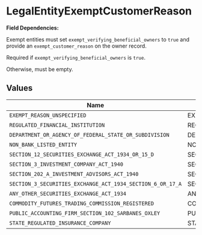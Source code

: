 # LegalEntityExemptCustomerReason

**Field Dependencies:**

Exempt entities must set `exempt_verifying_beneficial_owners` to `true` and provide an `exempt_customer_reason` on the owner record.

Required if `exempt_verifying_beneficial_owners` is `true`.

Otherwise, must be empty.


## Values

| Name                                                       | Value                                                      |
| ---------------------------------------------------------- | ---------------------------------------------------------- |
| `EXEMPT_REASON_UNSPECIFIED`                                | EXEMPT_REASON_UNSPECIFIED                                  |
| `REGULATED_FINANCIAL_INSTITUTION`                          | REGULATED_FINANCIAL_INSTITUTION                            |
| `DEPARTMENT_OR_AGENCY_OF_FEDERAL_STATE_OR_SUBDIVISION`     | DEPARTMENT_OR_AGENCY_OF_FEDERAL_STATE_OR_SUBDIVISION       |
| `NON_BANK_LISTED_ENTITY`                                   | NON_BANK_LISTED_ENTITY                                     |
| `SECTION_12_SECURITIES_EXCHANGE_ACT_1934_OR_15_D`          | SECTION_12_SECURITIES_EXCHANGE_ACT_1934_OR_15D             |
| `SECTION_3_INVESTMENT_COMPANY_ACT_1940`                    | SECTION_3_INVESTMENT_COMPANY_ACT_1940                      |
| `SECTION_202_A_INVESTMENT_ADVISORS_ACT_1940`               | SECTION_202A_INVESTMENT_ADVISORS_ACT_1940                  |
| `SECTION_3_SECURITIES_EXCHANGE_ACT_1934_SECTION_6_OR_17_A` | SECTION_3_SECURITIES_EXCHANGE_ACT_1934_SECTION_6_OR_17A    |
| `ANY_OTHER_SECURITIES_EXCHANGE_ACT_1934`                   | ANY_OTHER_SECURITIES_EXCHANGE_ACT_1934                     |
| `COMMODITY_FUTURES_TRADING_COMMISSION_REGISTERED`          | COMMODITY_FUTURES_TRADING_COMMISSION_REGISTERED            |
| `PUBLIC_ACCOUNTING_FIRM_SECTION_102_SARBANES_OXLEY`        | PUBLIC_ACCOUNTING_FIRM_SECTION_102_SARBANES_OXLEY          |
| `STATE_REGULATED_INSURANCE_COMPANY`                        | STATE_REGULATED_INSURANCE_COMPANY                          |